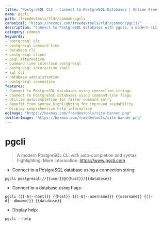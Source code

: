 ```yaml
---
title: "PostgreSQL CLI - Connect to PostgreSQL Databases | Online Free DevTools by Hexmos"
name: pgcli
path: /freedevtools/tldr/common/pgcli
canonical: "https://hexmos.com/freedevtools/tldr/common/pgcli/"
description: "Connect to PostgreSQL databases with pgcli, a modern CLI tool. Enhance your database interactions with autocompletion and syntax highlighting. Free online tool, no registration required."
category: common
keywords:
- postgresql cli
- postgresql command line
- database cli
- postgresql client
- psql alternative
- command line interface postgresql
- postgresql interactive shell
- sql cli
- database administration
- postgresql connection
features:
- Connect to PostgreSQL databases using connection strings
- Connect to PostgreSQL databases using command-line flags
- Utilize autocompletion for faster command entry
- Benefit from syntax highlighting for improved readability
- Display comprehensive help information
ogImage: "https://hexmos.com/freedevtools/site-banner.png"
twitterImage: "https://hexmos.com/freedevtools/site-banner.png"
---
```


# pgcli

> A modern PostgreSQL CLI with auto-completion and syntax highlighting.
> More information: <https://www.pgcli.com>.

- Connect to a PostgreSQL database using a connection string:

`pgcli postgresql://{{user}}@{{host}}/{{database}}`

- Connect to a database using flags:

`pgcli {{[-h|--host]}} {{host}} {{[-U|--username]}} {{username}} {{[-d|--dbname]}} {{database}}`

- Display help:

`pgcli --help`
